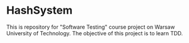 # HashSystem

This is repository for "Software Testing" course project on Warsaw University of Technology. The objective of this project is to learn TDD.
